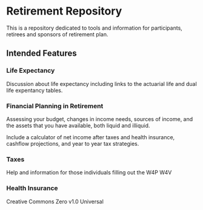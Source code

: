 # Retirement Repository

This is a repository dedicated to tools and information for participants, retirees and sponsors of retirement plan.

## Intended Features

### Life Expectancy
Discussion about life expectancy including links to the actuarial life and dual life expentancy tables.

### Financial Planning in Retirement
Assessing your budget, changes in income needs, sources of income, and the assets that you have available, both liquid and illiquid.

Include a calculator of net income after taxes and health insurance, cashflow projections, and year to year tax strategies.

### Taxes
Help and information for those individuals filling out the W4P W4V

### Health Insurance




Creative Commons Zero v1.0 Universal
